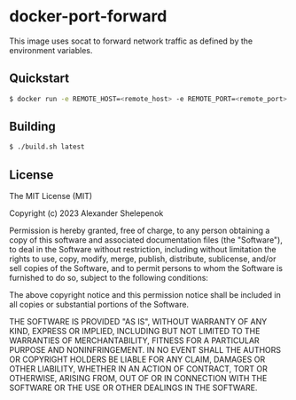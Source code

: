 # docker-port-forward

This image uses socat to forward network traffic as defined by the environment variables.

## Quickstart

```bash
$ docker run -e REMOTE_HOST=<remote_host> -e REMOTE_PORT=<remote_port> -e LOCAL_PORT=<local_port> -p <exposed_local_port>:<local_port> alxshelepenok/port-forward:latest
```

## Building

```bash
$ ./build.sh latest
```

## License

The MIT License (MIT)

Copyright (c) 2023 Alexander Shelepenok

Permission is hereby granted, free of charge, to any person obtaining a copy
of this software and associated documentation files (the "Software"), to deal
in the Software without restriction, including without limitation the rights
to use, copy, modify, merge, publish, distribute, sublicense, and/or sell
copies of the Software, and to permit persons to whom the Software is
furnished to do so, subject to the following conditions:

The above copyright notice and this permission notice shall be included in all
copies or substantial portions of the Software.

THE SOFTWARE IS PROVIDED "AS IS", WITHOUT WARRANTY OF ANY KIND, EXPRESS OR
IMPLIED, INCLUDING BUT NOT LIMITED TO THE WARRANTIES OF MERCHANTABILITY,
FITNESS FOR A PARTICULAR PURPOSE AND NONINFRINGEMENT. IN NO EVENT SHALL THE
AUTHORS OR COPYRIGHT HOLDERS BE LIABLE FOR ANY CLAIM, DAMAGES OR OTHER
LIABILITY, WHETHER IN AN ACTION OF CONTRACT, TORT OR OTHERWISE, ARISING FROM,
OUT OF OR IN CONNECTION WITH THE SOFTWARE OR THE USE OR OTHER DEALINGS IN THE
SOFTWARE.
